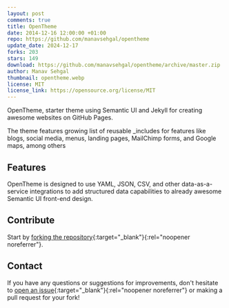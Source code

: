 ```yaml
---
layout: post
comments: true
title: OpenTheme
date: 2014-12-16 12:00:00 +01:00
repo: https://github.com/manavsehgal/opentheme
update_date: 2024-12-17
forks: 203
stars: 149
download: https://github.com/manavsehgal/opentheme/archive/master.zip
author: Manav Sehgal
thumbnail: opentheme.webp
license: MIT
license_link: https://opensource.org/license/MIT
---
```


OpenTheme, starter theme using Semantic UI and Jekyll for creating awesome websites on GitHub Pages.

The theme features growing list of reusable _includes for features like blogs, social media, menus, landing pages, MailChimp forms, and Google maps, among others

## Features

OpenTheme is designed to use YAML, JSON, CSV, and other data-as-a-service integrations to add structured data capabilities to already awesome Semantic UI front-end design.

## Contribute

Start by [forking the repository](https://github.com/manavsehgal/opentheme/fork){:target="_blank"}{:rel="noopener noreferrer"}.

## Contact

If you have any questions or suggestions for improvements, don't hesitate to [open an issue](https://github.com/manavsehgal/opentheme/issues){:target="_blank"}{:rel="noopener noreferrer"} or making a pull request for your fork!
